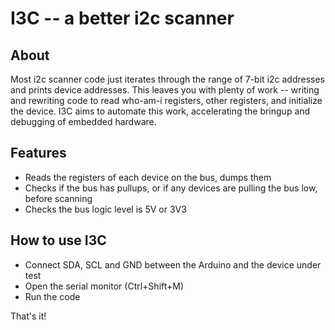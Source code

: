# I3C -- a better i2c scanner

## About
Most i2c scanner code just iterates through the range of 7-bit i2c addresses and prints device addresses. This leaves you with plenty of work -- writing and rewriting code to read who-am-i registers, other registers, and initialize the device. I3C aims to automate this work, accelerating the bringup and debugging of embedded hardware.

## Features
* Reads the registers of each device on the bus, dumps them
* Checks if the bus has pullups, or if any devices are pulling the bus low, before scanning
* Checks the bus logic level is 5V or 3V3

## How to use I3C
* Connect SDA, SCL and GND between the Arduino and the device under test
* Open the serial monitor (Ctrl+Shift+M)
* Run the code

That's it!
